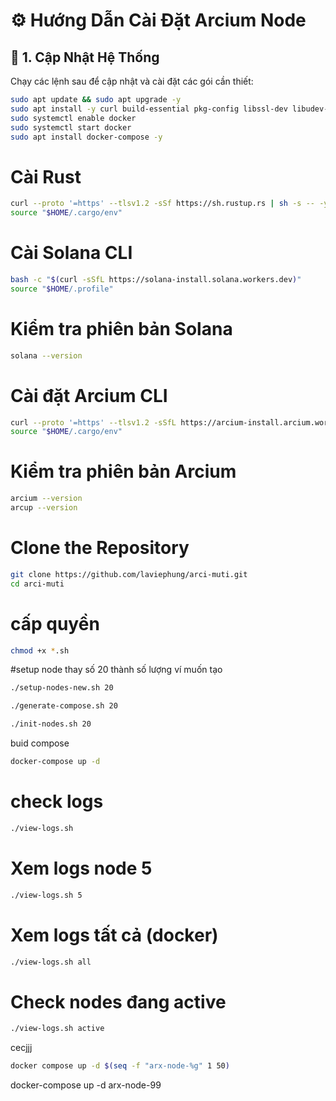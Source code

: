 # ⚙️ Hướng Dẫn Cài Đặt Arcium Node

## 🧩 1. Cập Nhật Hệ Thống

Chạy các lệnh sau để cập nhật và cài đặt các gói cần thiết:

```bash
sudo apt update && sudo apt upgrade -y
sudo apt install -y curl build-essential pkg-config libssl-dev libudev-dev git docker.io docker-compose openssl
sudo systemctl enable docker
sudo systemctl start docker
sudo apt install docker-compose -y

````
# Cài Rust
```bash
curl --proto '=https' --tlsv1.2 -sSf https://sh.rustup.rs | sh -s -- -y
source "$HOME/.cargo/env"
````

# Cài Solana CLI
```bash
bash -c "$(curl -sSfL https://solana-install.solana.workers.dev)"
source "$HOME/.profile"
````

# Kiểm tra phiên bản Solana
```bash
solana --version
````
# Cài đặt Arcium CLI
```bash
curl --proto '=https' --tlsv1.2 -sSfL https://arcium-install.arcium.workers.dev/ | bash
source "$HOME/.cargo/env"
````

# Kiểm tra phiên bản Arcium
```bash
arcium --version
arcup --version
````
# Clone the Repository
```bash
git clone https://github.com/laviephung/arci-muti.git
cd arci-muti
````
# cấp quyền
```bash
chmod +x *.sh
````
#setup node
thay số 20 thành số lượng ví muốn tạo
```bash
./setup-nodes-new.sh 20
````
```bash
./generate-compose.sh 20
````
```bash
./init-nodes.sh 20
````
buid compose
```bash
docker-compose up -d
````
# check logs
```bash
./view-logs.sh
````

# Xem logs node 5
```bash
./view-logs.sh 5
````

# Xem logs tất cả (docker)
```bash
./view-logs.sh all
````
# Check nodes đang active
```bash
./view-logs.sh active
````
cecjjj
```bash
docker compose up -d $(seq -f "arx-node-%g" 1 50)
````

docker-compose up -d arx-node-99










